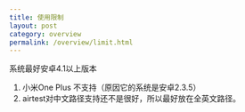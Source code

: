 ```yaml
---
title: 使用限制
layout: post
category: overview
permalink: /overview/limit.html
---
```


系统最好安卓4.1以上版本

1. 小米One Plus 不支持（原因它的系统是安卓2.3.5）
2. airtest对中文路径支持还不是很好，所以最好放在全英文路径。